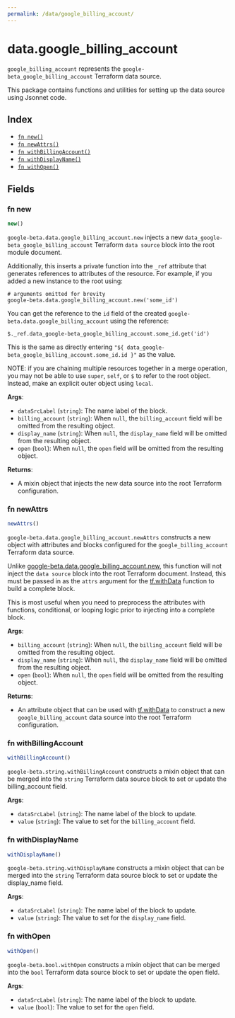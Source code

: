 ```yaml
---
permalink: /data/google_billing_account/
---
```


# data.google_billing_account

`google_billing_account` represents the `google-beta_google_billing_account` Terraform data source.



This package contains functions and utilities for setting up the data source using Jsonnet code.


## Index

* [`fn new()`](#fn-new)
* [`fn newAttrs()`](#fn-newattrs)
* [`fn withBillingAccount()`](#fn-withbillingaccount)
* [`fn withDisplayName()`](#fn-withdisplayname)
* [`fn withOpen()`](#fn-withopen)

## Fields

### fn new

```ts
new()
```


`google-beta.data.google_billing_account.new` injects a new `data_google-beta_google_billing_account` Terraform `data source`
block into the root module document.

Additionally, this inserts a private function into the `_ref` attribute that generates references to attributes of the
resource. For example, if you added a new instance to the root using:

    # arguments omitted for brevity
    google-beta.data.google_billing_account.new('some_id')

You can get the reference to the `id` field of the created `google-beta.data.google_billing_account` using the reference:

    $._ref.data_google-beta_google_billing_account.some_id.get('id')

This is the same as directly entering `"${ data_google-beta_google_billing_account.some_id.id }"` as the value.

NOTE: if you are chaining multiple resources together in a merge operation, you may not be able to use `super`, `self`,
or `$` to refer to the root object. Instead, make an explicit outer object using `local`.

**Args**:
  - `dataSrcLabel` (`string`): The name label of the block.
  - `billing_account` (`string`):  When `null`, the `billing_account` field will be omitted from the resulting object.
  - `display_name` (`string`):  When `null`, the `display_name` field will be omitted from the resulting object.
  - `open` (`bool`):  When `null`, the `open` field will be omitted from the resulting object.

**Returns**:
- A mixin object that injects the new data source into the root Terraform configuration.


### fn newAttrs

```ts
newAttrs()
```


`google-beta.data.google_billing_account.newAttrs` constructs a new object with attributes and blocks configured for the `google_billing_account`
Terraform data source.

Unlike [google-beta.data.google_billing_account.new](#fn-googlebillingaccountnew), this function will not inject the `data source`
block into the root Terraform document. Instead, this must be passed in as the `attrs` argument for the
[tf.withData](https://github.com/tf-libsonnet/core/tree/main/docs#fn-withdata) function to build a complete block.

This is most useful when you need to preprocess the attributes with functions, conditional, or looping logic prior to
injecting into a complete block.

**Args**:
  - `billing_account` (`string`):  When `null`, the `billing_account` field will be omitted from the resulting object.
  - `display_name` (`string`):  When `null`, the `display_name` field will be omitted from the resulting object.
  - `open` (`bool`):  When `null`, the `open` field will be omitted from the resulting object.

**Returns**:
  - An attribute object that can be used with [tf.withData](https://github.com/tf-libsonnet/core/tree/main/docs#fn-withdata) to construct a new `google_billing_account` data source into the root Terraform configuration.


### fn withBillingAccount

```ts
withBillingAccount()
```

`google-beta.string.withBillingAccount` constructs a mixin object that can be merged into the `string`
Terraform data source block to set or update the billing_account field.



**Args**:
  - `dataSrcLabel` (`string`): The name label of the block to update.
  - `value` (`string`): The value to set for the `billing_account` field.


### fn withDisplayName

```ts
withDisplayName()
```

`google-beta.string.withDisplayName` constructs a mixin object that can be merged into the `string`
Terraform data source block to set or update the display_name field.



**Args**:
  - `dataSrcLabel` (`string`): The name label of the block to update.
  - `value` (`string`): The value to set for the `display_name` field.


### fn withOpen

```ts
withOpen()
```

`google-beta.bool.withOpen` constructs a mixin object that can be merged into the `bool`
Terraform data source block to set or update the open field.



**Args**:
  - `dataSrcLabel` (`string`): The name label of the block to update.
  - `value` (`bool`): The value to set for the `open` field.
